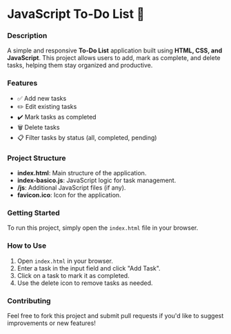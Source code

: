 # JavaScript To-Do List 📝

### Description
A simple and responsive **To-Do List** application built using **HTML, CSS, and JavaScript**. This project allows users to add, mark as complete, and delete tasks, helping them stay organized and productive.

### Features
- ✅ Add new tasks  
- ✏️ Edit existing tasks  
- ✔️ Mark tasks as completed  
- 🗑️ Delete tasks  
- 📋 Filter tasks by status (all, completed, pending)

### Project Structure
- **index.html**: Main structure of the application.  
- **index-basico.js**: JavaScript logic for task management.  
- **/js**: Additional JavaScript files (if any).  
- **favicon.ico**: Icon for the application.

### Getting Started
To run this project, simply open the `index.html` file in your browser.

### How to Use
1. Open `index.html` in your browser.
2. Enter a task in the input field and click "Add Task".
3. Click on a task to mark it as completed.
4. Use the delete icon to remove tasks as needed.

### Contributing
Feel free to fork this project and submit pull requests if you'd like to suggest improvements or new features!
